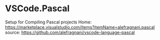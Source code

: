 # VSCode.Pascal
Setup for Compiling Pascal projects Home: https://marketplace.visualstudio.com/items?itemName=alefragnani.pascal source: https://github.com/alefragnani/vscode-language-pascal
